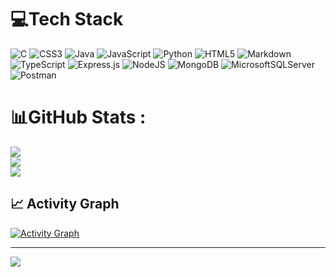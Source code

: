 
# 💻Tech Stack
![C](https://img.shields.io/badge/c-%2300599C.svg?style=for-the-badge&logo=c&logoColor=white) ![CSS3](https://img.shields.io/badge/css3-%231572B6.svg?style=for-the-badge&logo=css3&logoColor=white) ![Java](https://img.shields.io/badge/java-%23ED8B00.svg?style=for-the-badge&logo=java&logoColor=white) ![JavaScript](https://img.shields.io/badge/javascript-%23323330.svg?style=for-the-badge&logo=javascript&logoColor=%23F7DF1E) ![Python](https://img.shields.io/badge/python-3670A0?style=for-the-badge&logo=python&logoColor=ffdd54) ![HTML5](https://img.shields.io/badge/html5-%23E34F26.svg?style=for-the-badge&logo=html5&logoColor=white) ![Markdown](https://img.shields.io/badge/markdown-%23000000.svg?style=for-the-badge&logo=markdown&logoColor=white) ![TypeScript](https://img.shields.io/badge/typescript-%23007ACC.svg?style=for-the-badge&logo=typescript&logoColor=white) 
![Express.js](https://img.shields.io/badge/express.js-%23404d59.svg?style=for-the-badge&logo=express&logoColor=%2361DAFB) ![NodeJS](https://img.shields.io/badge/node.js-6DA55F?style=for-the-badge&logo=node.js&logoColor=white) 
![MongoDB](https://img.shields.io/badge/MongoDB-%234ea94b.svg?style=for-the-badge&logo=mongodb&logoColor=white) ![MicrosoftSQLServer](https://img.shields.io/badge/Microsoft%20SQL%20Sever-CC2927?style=for-the-badge&logo=microsoft%20sql%20server&logoColor=white) ![Postman](https://img.shields.io/badge/Postman-FF6C37?style=for-the-badge&logo=postman&logoColor=white)
# 📊GitHub Stats :
![](https://github-readme-stats.vercel.app/api?username=nguyenkimthienngan&theme=radical&hide_border=false&include_all_commits=false&count_private=false)<br/>
![](https://github-readme-streak-stats.herokuapp.com/?user=nguyenkimthienngan&theme=radical&hide_border=false)<br/>
![](https://github-readme-stats.vercel.app/api/top-langs/?username=nguyenkimthienngan&theme=radical&hide_border=false&include_all_commits=false&count_private=false&layout=compact)
## 📈 Activity Graph

[![Activity Graph](https://github-readme-activity-graph.vercel.app/graph?username=nguyenkimthienngan&theme=github-dark&hide_border=true)](https://github.com/ashutosh00710/github-readme-activity-graph)

---
[![](https://visitcount.itsvg.in/api?id=nguyenkimthienngan&icon=0&color=0)](https://visitcount.itsvg.in)
